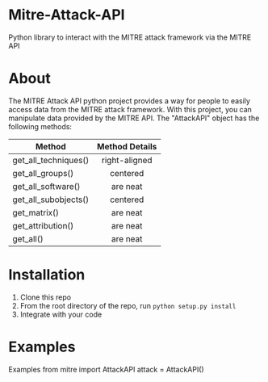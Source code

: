 # Mitre-Attack-API
Python library to interact with the MITRE attack framework via the MITRE API

# About
The MITRE Attack API python project provides a way for people to easily access data from the MITRE attack framework. With this project, you can manipulate data provided by the MITRE API. The "AttackAPI" object has the following methods:

| Method        | Method Details           | 
| ------------- |:-------------:| 
| get_all_techniques()      | right-aligned | 
| get_all_groups()      | centered      | 
| get_all_software() | are neat      | 
| get_all_subobjects()      | centered      | 
| get_matrix() | are neat      | 
| get_attribution() | are neat      | 
| get_all() | are neat      | 

# Installation
1. Clone this repo
2. From the root directory of the repo, run `python setup.py install`
3. Integrate with your code

# Examples
Examples
from mitre import AttackAPI
attack = AttackAPI()
